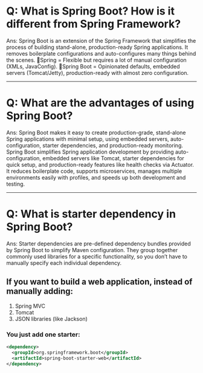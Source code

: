 # Q: What is Spring Boot? How is it different from Spring Framework?
Ans: Spring Boot is an extension of the Spring Framework that simplifies the process of building stand-alone, production-ready Spring applications.
It removes boilerplate configurations and auto-configures many things behind the scenes.
🔹Spring = Flexible but requires a lot of manual configuration (XMLs, JavaConfig).
🔹Spring Boot = Opinionated defaults, embedded servers (Tomcat/Jetty), production-ready with almost zero configuration.
***********
# Q: What are the advantages of using Spring Boot?
Ans: Spring Boot makes it easy to create production-grade, stand-alone Spring applications with minimal setup, using embedded servers, auto-configuration, starter dependencies, and production-ready monitoring.
Spring Boot simplifies Spring application development by providing auto-configuration, embedded servers like Tomcat, starter dependencies for quick setup, and production-ready features like health checks via Actuator.
It reduces boilerplate code, supports microservices, manages multiple environments easily with profiles, and speeds up both development and testing.
***********
# Q: What is starter dependency in Spring Boot?
Ans: Starter dependencies are pre-defined dependency bundles provided by Spring Boot to simplify Maven configuration.
They group together commonly used libraries for a specific functionality, so you don’t have to manually specify each individual dependency.
## If you want to build a web application, instead of manually adding:
1. Spring MVC
2. Tomcat
3. JSON libraries (like Jackson)
### You just add one starter:
```xml
<dependency>
  <groupId>org.springframework.boot</groupId>
  <artifactId>spring-boot-starter-web</artifactId>
</dependency>

```






